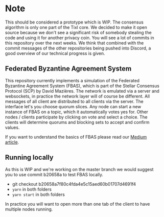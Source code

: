 # Note

This should be considered a prototype which is WIP. The consensus algorithm is only one part of the Tixl core. We decided to make it open source because we don't see a significant risk of somebody stealing the code and using it for another privacy coin. You will see a lot of commits in this repository over the next weeks. We think that combined with the commit messages of the other repositories being pushed into Discord, a good overview of our technical progress is given.

## Federated Byzantine Agreement System
This repository currently implements a simulation of the Federated Byzantine Agreement System (FBAS), which is part of the Stellar Consensus Protocol (SCP) by David Mazières. The network is emulated via a server and websockets, in practice the network layer will of course be different. All messages of all client are distributed to all clients via the server. The interface let's you choose quorum slices. Any node can start a new instance of FBAS on a topic, which it automatically votes yes for. Other nodes / clients participate by clicking on vote and select a choice. The clients will determine quorums and blocking sets to accept and confirm values.

If you want to understand the basics of FBAS please read our [Medium article](https://medium.com/tixlcurrency/federated-byzantine-agreement-system-and-tixl-c60254ea2439).

## Running locally
As this is WIP and we're working on the master branch we would suggest you to use commit b20658a to test FBAS locally.

- git checkout b20658a7f80c4fda4e5c15aed60b01707d4691f4
- `yarn` in both folders
- `yarn start` in both folders

In practice you will want to open more than one tab of the client to have multiple nodes running.